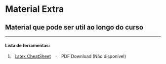 # Material Extra
## Material que pode ser util ao longo do curso
---
#### Lista de ferramentas:
1. &ensp;[Latex CheatSheet](https://github.com/TiagoRG/uaveiro-leci/blob/master/tools/latex-cheatsheet) &ensp; · &ensp; PDF Download (Não disponível)